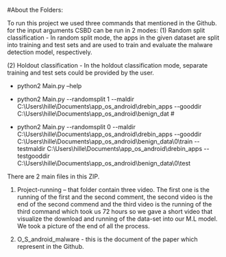 #About the Folders:

To run this project we used three commands that mentioned in the Github.
for the input arguments CSBD can be run in 2 modes: 
(1)	Random split classification - In random split mode, the apps in the given dataset are split into training and test sets and are used to train and evaluate the malware detection model, respectively.

(2)	Holdout classification - In the holdout classification mode, separate training and test sets could be provided by the user. 

-	python2 Main.py –help 

-	python2 Main.py --randomsplit 1 --maldir C:\Users\hille\Documents\app_os_android\drebin_apps --gooddir C:\Users\hille\Documents\app_os_android\benign_dat #


-	python2 Main.py --randomsplit 0 --maldir C:\Users\hille\Documents\app_os_android\drebin_apps --gooddir C:\Users\hille\Documents\app_os_android\benign_data\0\train --testmaldir C:\Users\hille\Documents\app_os_android\drebin_apps --testgooddir C:\Users\hille\Documents\app_os_android\benign_data\0\test

There are 2 main files in this ZIP.
1.	Project-running – that folder contain three video. The first one is the running of the first and the second comment, the second video is the end of the second commend and the third video is the running of the third command which took us 72 hours so we gave a short video that visualize the download and running of the data-set into our M.L model.
We took a picture of the end of all the process.

2.	O_S_android_malware  - this is the document of the paper which represent in the Github. 



